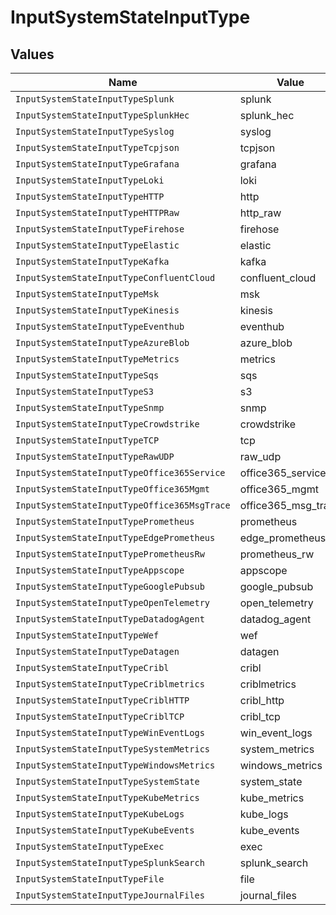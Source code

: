 # InputSystemStateInputType


## Values

| Name                                         | Value                                        |
| -------------------------------------------- | -------------------------------------------- |
| `InputSystemStateInputTypeSplunk`            | splunk                                       |
| `InputSystemStateInputTypeSplunkHec`         | splunk_hec                                   |
| `InputSystemStateInputTypeSyslog`            | syslog                                       |
| `InputSystemStateInputTypeTcpjson`           | tcpjson                                      |
| `InputSystemStateInputTypeGrafana`           | grafana                                      |
| `InputSystemStateInputTypeLoki`              | loki                                         |
| `InputSystemStateInputTypeHTTP`              | http                                         |
| `InputSystemStateInputTypeHTTPRaw`           | http_raw                                     |
| `InputSystemStateInputTypeFirehose`          | firehose                                     |
| `InputSystemStateInputTypeElastic`           | elastic                                      |
| `InputSystemStateInputTypeKafka`             | kafka                                        |
| `InputSystemStateInputTypeConfluentCloud`    | confluent_cloud                              |
| `InputSystemStateInputTypeMsk`               | msk                                          |
| `InputSystemStateInputTypeKinesis`           | kinesis                                      |
| `InputSystemStateInputTypeEventhub`          | eventhub                                     |
| `InputSystemStateInputTypeAzureBlob`         | azure_blob                                   |
| `InputSystemStateInputTypeMetrics`           | metrics                                      |
| `InputSystemStateInputTypeSqs`               | sqs                                          |
| `InputSystemStateInputTypeS3`                | s3                                           |
| `InputSystemStateInputTypeSnmp`              | snmp                                         |
| `InputSystemStateInputTypeCrowdstrike`       | crowdstrike                                  |
| `InputSystemStateInputTypeTCP`               | tcp                                          |
| `InputSystemStateInputTypeRawUDP`            | raw_udp                                      |
| `InputSystemStateInputTypeOffice365Service`  | office365_service                            |
| `InputSystemStateInputTypeOffice365Mgmt`     | office365_mgmt                               |
| `InputSystemStateInputTypeOffice365MsgTrace` | office365_msg_trace                          |
| `InputSystemStateInputTypePrometheus`        | prometheus                                   |
| `InputSystemStateInputTypeEdgePrometheus`    | edge_prometheus                              |
| `InputSystemStateInputTypePrometheusRw`      | prometheus_rw                                |
| `InputSystemStateInputTypeAppscope`          | appscope                                     |
| `InputSystemStateInputTypeGooglePubsub`      | google_pubsub                                |
| `InputSystemStateInputTypeOpenTelemetry`     | open_telemetry                               |
| `InputSystemStateInputTypeDatadogAgent`      | datadog_agent                                |
| `InputSystemStateInputTypeWef`               | wef                                          |
| `InputSystemStateInputTypeDatagen`           | datagen                                      |
| `InputSystemStateInputTypeCribl`             | cribl                                        |
| `InputSystemStateInputTypeCriblmetrics`      | criblmetrics                                 |
| `InputSystemStateInputTypeCriblHTTP`         | cribl_http                                   |
| `InputSystemStateInputTypeCriblTCP`          | cribl_tcp                                    |
| `InputSystemStateInputTypeWinEventLogs`      | win_event_logs                               |
| `InputSystemStateInputTypeSystemMetrics`     | system_metrics                               |
| `InputSystemStateInputTypeWindowsMetrics`    | windows_metrics                              |
| `InputSystemStateInputTypeSystemState`       | system_state                                 |
| `InputSystemStateInputTypeKubeMetrics`       | kube_metrics                                 |
| `InputSystemStateInputTypeKubeLogs`          | kube_logs                                    |
| `InputSystemStateInputTypeKubeEvents`        | kube_events                                  |
| `InputSystemStateInputTypeExec`              | exec                                         |
| `InputSystemStateInputTypeSplunkSearch`      | splunk_search                                |
| `InputSystemStateInputTypeFile`              | file                                         |
| `InputSystemStateInputTypeJournalFiles`      | journal_files                                |